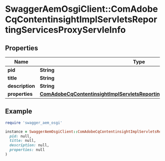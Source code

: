 # SwaggerAemOsgiClient::ComAdobeCqContentinsightImplServletsReportingServicesProxyServleInfo

## Properties

| Name | Type | Description | Notes |
| ---- | ---- | ----------- | ----- |
| **pid** | **String** |  | [optional] |
| **title** | **String** |  | [optional] |
| **description** | **String** |  | [optional] |
| **properties** | [**ComAdobeCqContentinsightImplServletsReportingServicesProxyServleProperties**](ComAdobeCqContentinsightImplServletsReportingServicesProxyServleProperties.md) |  | [optional] |

## Example

```ruby
require 'swagger_aem_osgi'

instance = SwaggerAemOsgiClient::ComAdobeCqContentinsightImplServletsReportingServicesProxyServleInfo.new(
  pid: null,
  title: null,
  description: null,
  properties: null
)
```

